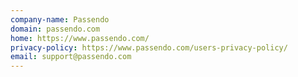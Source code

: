 ```yaml
---
company-name: Passendo
domain: passendo.com
home: https://www.passendo.com/
privacy-policy: https://www.passendo.com/users-privacy-policy/
email: support@passendo.com
---
```




